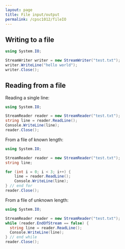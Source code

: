 ```yaml
---
layout: page
title: File input/output
permalink: /cpsc1012/fileIO
---
```


## Writing to a file
```csharp
using System.IO;

StreamWriter writer = new StreamWriter("test.txt");
writer.WriteLine("hello world");
writer.Close();
```

## Reading from a file
Reading a single line:
```csharp
using System.IO;

StreamReader reader = new StreamReader("test.txt");
string line = reader.ReadLine();
Console.WriteLine(line);
reader.Close();
```


From a file of known length:
```csharp
using System.IO;

StreamReader reader = new StreamReader("test.txt");
string line;

for (int i = 0; i < 3; i++) {
    line = reader.ReadLine();
    Console.WriteLine(line);
} // end for
reader.Close();
```

From a file of unknown length:
```csharp
using System.IO;

StreamReader reader = new StreamReader("test.txt");
while (reader.EndOfStream == false) {
  string line = reader.ReadLine();
  Console.WriteLine(line);
} // end while
reader.Close();
```
